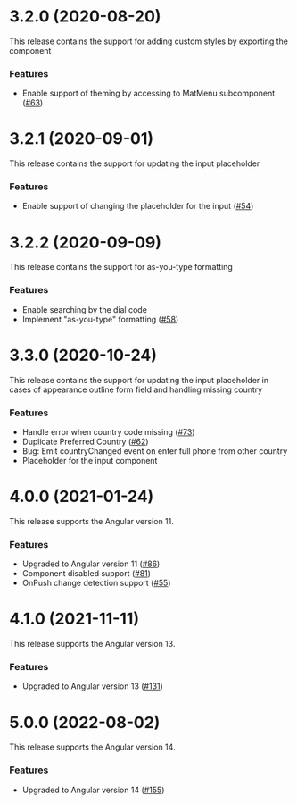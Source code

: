 <a name="3.2.0"></a>
# 3.2.0 (2020-08-20)

This release contains the support for adding custom styles by exporting the component

### Features

* Enable support of theming by accessing to MatMenu subcomponent ([#63](https://github.com/tanansatpal/ngx-mat-intl-tel-input-dfcountry/issues/63))

<a name="3.2.1"></a>
# 3.2.1 (2020-09-01)

This release contains the support for updating the input placeholder

### Features

* Enable support of changing the placeholder for the input ([#54](https://github.com/tanansatpal/ngx-mat-intl-tel-input-dfcountry/issues/54))

<a name="3.2.2"></a>
# 3.2.2 (2020-09-09)

This release contains the support for as-you-type formatting

### Features

* Enable searching by the dial code
* Implement "as-you-type" formatting ([#58](https://github.com/tanansatpal/ngx-mat-intl-tel-input-dfcountry/issues/58))

<a name="3.3.0"></a>
# 3.3.0 (2020-10-24)

This release contains the support for updating the input placeholder in cases of appearance outline form field and handling missing country

### Features

* Handle error when country code missing ([#73](https://github.com/tanansatpal/ngx-mat-intl-tel-input-dfcountry/issues/73))
* Duplicate Preferred Country ([#62](https://github.com/tanansatpal/ngx-mat-intl-tel-input-dfcountry/issues/62))
* Bug: Emit countryChanged event on enter full phone from other country
* Placeholder for the input component

<a name="4.0.0"></a>
# 4.0.0 (2021-01-24)

This release supports the Angular version 11.

### Features

* Upgraded to Angular version 11 ([#86](https://github.com/tanansatpal/ngx-mat-intl-tel-input-dfcountry/issues/86))
* Component disabled support ([#81](https://github.com/tanansatpal/ngx-mat-intl-tel-input-dfcountry/issues/81))
* OnPush change detection support ([#55](https://github.com/tanansatpal/ngx-mat-intl-tel-input-dfcountry/issues/55))

<a name="4.1.0"></a>
# 4.1.0 (2021-11-11)

This release supports the Angular version 13.

### Features

* Upgraded to Angular version 13 ([#131](https://github.com/tanansatpal/ngx-mat-intl-tel-input-dfcountry/issues/131))

<a name="5.0.0"></a>
# 5.0.0 (2022-08-02)

This release supports the Angular version 14.

### Features

* Upgraded to Angular version 14 ([#155](https://github.com/tanansatpal/ngx-mat-intl-tel-input-dfcountry/issues/155))
